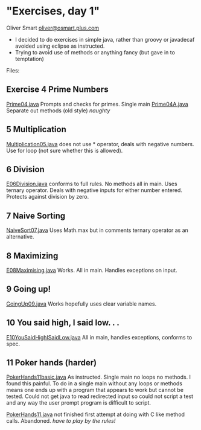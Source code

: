 "Exercises, day 1"
==================

Oliver Smart oliver@osmart.plus.com

* I decided to do exercises in simple java, rather than groovy or javadecaf
  avoided using eclipse as instructed.
* Trying to avoid use of methods or anything fancy (but gave in to temptation)

Files:
## Exercise 4 Prime Numbers 
[Prime04.java](Prime04.java) Prompts and checks for primes. Single main
[Prime04A.java](Prime04A.java) Separate out methods (old style) *naughty* 


## 5 Multiplication
[Multiplication05.java](Multiplication05.java) does not use * operator, deals with negative numbers. 
Use for loop (not sure whether this is allowed).

## 6 Division
[E06Division.java](E06Division.java) conforms to full rules. No methods all in main. 
Uses ternary operator. Deals with negative inputs for either number entered.
Protects against division by zero.

## 7 Naive Sorting
[NaiveSort07.java](NaiveSort07.java) Uses Math.max but in comments ternary operator as an alternative.

## 8 Maximizing
[E08Maximising.java](E08Maximising.java) Works. All in main. Handles exceptions on input.

## 9 Going up!
[GoingUp09.java](GoingUp09.java) Works hopefully uses clear variable names.

## 10 You said high, I said low. . .
[E10YouSaidHighISaidLow.java](E10YouSaidHighISaidLow.java) All in main, handles exceptions, conforms to spec.

## 11 Poker hands (harder)
[PokerHands11basic.java](PokerHands11basic.java) As instructed. Single main no loops no methods.
 I found this painful. To do in a single main without any loops or methods means one
ends up with a program that appears to work but cannot be tested. Could not get
java to read redirected input so could not script a test and any way the
user prompt program is difficult to script.  

[PokerHands11.java](PokerHands11.java) not finished first attempt at doing with C like method calls. Abandoned. 
*have to play by the rules!*
